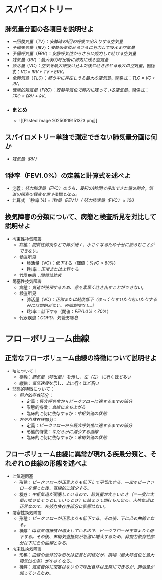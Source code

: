 # スパイロメトリー
## 肺気量分画の各項目を説明せよ
- *一回換気量*（*TV*）：*安静時の1回の呼吸で出入りする空気量*
- *予備吸気量*（*IRV*）：*安静吸気位からさらに努力して吸える空気量*
- *予備呼気量*（*ERV*）：*安静呼気位からさらに努力して吐ける空気量*
- *残気量*（*RV*）：*最大努力呼出後に肺内に残る空気量*
- *肺活量*（*VC*）：*空気を最大限吸い込んだ後に吐き出せる最大の空気量*。関係式：*VC = IRV + TV + ERV*。
- *全肺気量*（*TLC*）：*肺の中に存在しうる最大の空気量*。関係式：*TLC = VC + RV*。
- *機能的残気量*（*FRC*）：*安静呼気位で肺内に残っている空気量*。関係式：*FRC = ERV + RV*。
- ### まとめ
	- ![[Pasted image 20250919151323.png]]

## スパイロメトリー単独で測定できない肺気量分画は何か
- *残気量（RV）*

## 1秒率（FEV1.0%）の定義と計算式を述べよ
- 定義：*努力肺活量（FVC）のうち、最初の1秒間で呼出できた量の割合*。*気道の閉塞の程度を示す*指標となる。
- 計算式：1秒率(%) = *1秒量（FEV1） / 努力肺活量（FVC） × 100*

## 換気障害の分類について、病態と検査所見を対比して説明せよ
- 拘束性換気障害
    - 病態：*間質性肺炎などで肺が硬く、小さくなるため十分に膨らむことができない*。
    - 検査所見
        - 肺活量（VC）：*低下*する（閾値：*%VC < 80%*）
        - 1秒率：*正常または上昇*する
    - 代表疾患：*間質性肺炎*
- 閉塞性換気障害
    - 病態：*気道が狭窄するため、息を素早く吐き出すことができない*。
    - 検査所見
        - 肺活量（VC）：*正常または軽度低下（ゆっくりすいたり吐いたりする分には問題がない。時間制限なし。）*
        - 1秒率：*低下*する（閾値：*FEV1.0% < 70%*）
    - 代表疾患：*COPD*、*気管支喘息*

# フローボリューム曲線
## 正常なフローボリューム曲線の特徴について説明せよ
- 軸について：
	- 横軸：*肺気量（呼出量）* を示し、*左（右）* に行くほど多い
	- 縦軸：*気流速度*を示し、*上*に行くほど高い
- 形態的特徴について：
	- *努力依存性*部分：
		- 定義：*最大呼気位からピークフローに達するまでの部分*
		- 形態的特徴：*急峻に立ち上がる*
		- 臨床的に何に依存するか：*中枢気道の状態*
	- *非努力依存性*部分：
		- 定義：*ピークフローから最大呼気位に達するまでの部分*
		- 形態的特徴：*なだらかに減少する直線*
		- 臨床的に何に依存するか：*末梢気道の状態*
## フローボリューム曲線に異常が現れる疾患分類と、それぞれの曲線の形態を述べよ
- 上気道閉塞
	- 形態：*ピークフローが正常よりも低下して平坦化する。一定のピークフローを保った後、直線的に減少する。*
	- 機序：*中枢気道が閉塞しているので、肺気量が大きいとき（＝一度に大量に吐き出そうとしているとき）に詰まって頭打ちになる。末梢気道は正常なので、非努力依存性部分に影響はない。*
- 閉塞性換気障害
	- 形態：*ピークフローが正常よりも低下する。その後、下に凸の曲線となる。*
	- 機序：中*枢気道抵抗が増大しているので、ピークフローが正常よりも低下する。その後、末梢気道抵抗が急激に増大するため、非努力依存性部分は下に凸の曲線となる。*
- 拘束性換気障害
	- 形態：*曲線の全体的な形状は正常と同様だが、横幅（最大呼気位と最大吸気位の差）が小さくなる。*
	- 機序：*気道自体に閉塞はないので呼出自体は正常にできるが、肺活量が減っているため。*